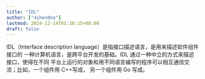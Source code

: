 ```yaml
---
title: "IDL"
author: ["4shen0ne"]
lastmod: 2024-12-14T01:38:15+08:00
draft: false
---
```


IDL（Interface description language）是指接口描述语言，是用来描述软件组件接口的
一种计算机语言，是跨平台开发的基础。IDL 通过一种中立的方式来描述接口，使得在不同
平台上运行的对象和用不同语言编写的程序可以相互通信交流；比如，一个组件用 C++写成，
另一个组件用 Go 写成。
